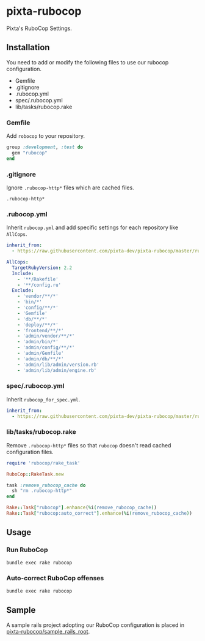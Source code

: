# pixta-rubocop
Pixta's RuboCop Settings.

## Installation
You need to add or modify the following files to use our rubocop configuration.

* Gemfile
* .gitignore
* .rubocop.yml
* spec/.rubocop.yml
* lib/tasks/rubocop.rake

### Gemfile
Add `robocop` to your repository.

```ruby
group :development, :test do
  gem "rubocop"
end
```

### .gitignore
Ignore `.rubocop-http*` files which are cached files.

```git
.rubocop-http*
```

### .rubocop.yml
Inherit `rubocop.yml` and add specific settings for each repository like `AllCops`.

```yaml
inherit_from:
  - https://raw.githubusercontent.com/pixta-dev/pixta-rubocop/master/rubocop.yml

AllCops:
  TargetRubyVersion: 2.2
  Include:
    - '**/Rakefile'
    - '**/config.ru'
  Exclude:
    - 'vendor/**/*'
    - 'bin/*'
    - 'config/**/*'
    - 'Gemfile'
    - 'db/**/*'
    - 'deploy/**/*'
    - 'frontend/**/*'
    - 'admin/vendor/**/*'
    - 'admin/bin/*'
    - 'admin/config/**/*'
    - 'admin/Gemfile'
    - 'admin/db/**/*'
    - 'admin/lib/admin/version.rb'
    - 'admin/lib/admin/engine.rb'
```

### spec/.rubocop.yml
Inherit `rubocop_for_spec.yml`.

```yaml
inherit_from:
  - https://raw.githubusercontent.com/pixta-dev/pixta-rubocop/master/rubocop_for_spec.yml
```

### lib/tasks/rubocop.rake
Remove `.rubocop-http*` files so that `rubocop` doesn't read cached configuration files.

```ruby
require 'rubocop/rake_task'

RuboCop::RakeTask.new

task :remove_rubocop_cache do
  sh "rm .rubocop-http*"
end

Rake::Task["rubocop"].enhance(%i(remove_rubocop_cache))
Rake::Task["rubocop:auto_correct"].enhance(%i(remove_rubocop_cache))
```

## Usage
### Run RuboCop
```bash
bundle exec rake rubocop
```

### Auto-correct RuboCop offenses
```bash
bundle exec rake rubocop
```

## Sample
A sample rails project adopting our RuboCop configuration is placed in [pixta-rubocop/sample_rails_root](https://github.com/pixta-dev/pixta-rubocop/tree/master/sample_rails_root).
